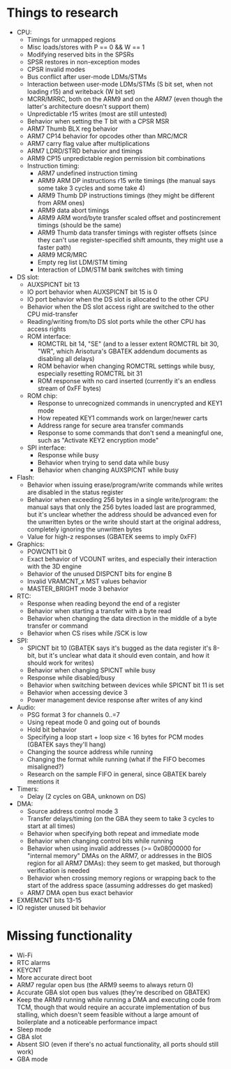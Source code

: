 # Things to research
- CPU:
    - Timings for unmapped regions
    - Misc loads/stores with P == 0 && W == 1
    - Modifying reserved bits in the SPSRs
    - SPSR restores in non-exception modes
    - CPSR invalid modes
    - Bus conflict after user-mode LDMs/STMs
    - Interaction between user-mode LDMs/STMs (S bit set, when not loading r15) and writeback (W bit set)
    - MCRR/MRRC, both on the ARM9 and on the ARM7 (even though the latter's architecture doesn't support them)
    - Unpredictable r15 writes (most are still untested)
    - Behavior when setting the T bit with a CPSR MSR
    - ARM7 Thumb BLX reg behavior
    - ARM7 CP14 behavior for opcodes other than MRC/MCR
    - ARM7 carry flag value after multiplications
    - ARM7 LDRD/STRD behavior and timings
    - ARM9 CP15 unpredictable region permission bit combinations
    - Instruction timing:
        - ARM7 undefined instruction timing
        - ARM9 ARM DP instructions r15 write timings (the manual says some take 3 cycles and some take 4)
        - ARM9 Thumb DP instructions timings (they might be different from ARM ones)
        - ARM9 data abort timings
        - ARM9 ARM word/byte transfer scaled offset and postincrement timings (should be the same)
        - ARM9 Thumb data transfer timings with register offsets (since they can't use register-specified shift amounts, they might use a faster path)
        - ARM9 MCR/MRC
        - Empty reg list LDM/STM timing
        - Interaction of LDM/STM bank switches with timing    
- DS slot:
    - AUXSPICNT bit 13
    - IO port behavior when AUXSPICNT bit 15 is 0
    - IO port behavior when the DS slot is allocated to the other CPU
    - Behavior when the DS slot access right are switched to the other CPU mid-transfer
    - Reading/writing from/to DS slot ports while the other CPU has access rights
    - ROM interface:
        - ROMCTRL bit 14, "SE" (and to a lesser extent ROMCTRL bit 30, "WR", which Arisotura's GBATEK addendum documents as disabling all delays)
        - ROM behavior when changing ROMCTRL settings while busy, especially resetting ROMCTRL bit 31
        - ROM response with no card inserted (currently it's an endless stream of 0xFF bytes)
    - ROM chip:
        - Response to unrecognized commands in unencrypted and KEY1 mode
        - How repeated KEY1 commands work on larger/newer carts
        - Address range for secure area transfer commands
        - Response to some commands that don't send a meaningful one, such as "Activate KEY2 encryption mode"
    - SPI interface:
        - Response while busy
        - Behavior when trying to send data while busy
        - Behavior when changing AUXSPICNT while busy
- Flash:
    - Behavior when issuing erase/program/write commands while writes are disabled in the status register
    - Behavior when exceeding 256 bytes in a single write/program: the manual says that only the 256 bytes loaded last are programmed, but it's unclear whether the address should be advanced even for the unwritten bytes or the write should start at the original address, completely ignoring the unwritten bytes
    - Value for high-z responses (GBATEK seems to imply 0xFF)
- Graphics:
    - POWCNT1 bit 0
    - Exact behavior of VCOUNT writes, and especially their interaction with the 3D engine
    - Behavior of the unused DISPCNT bits for engine B
    - Invalid VRAMCNT_x MST values behavior
    - MASTER_BRIGHT mode 3 behavior
- RTC:
    - Response when reading beyond the end of a register
    - Behavior when starting a transfer with a byte read
    - Behavior when changing the data direction in the middle of a byte transfer or command
    - Behavior when CS rises while /SCK is low
- SPI:
    - SPICNT bit 10 (GBATEK says it's bugged as the data register it's 8-bit, but it's unclear what data it should even contain, and how it should work for writes)
    - Behavior when changing SPICNT while busy
    - Response while disabled/busy
    - Behavior when switching between devices while SPICNT bit 11 is set
    - Behavior when accessing device 3
    - Power management device response after writes of any kind
- Audio:
    - PSG format 3 for channels 0..=7
    - Using repeat mode 0 and going out of bounds
    - Hold bit behavior
    - Specifying a loop start + loop size < 16 bytes for PCM modes (GBATEK says they'll hang)
    - Changing the source address while running
    - Changing the format while running (what if the FIFO becomes misaligned?)
    - Research on the sample FIFO in general, since GBATEK barely mentions it
- Timers:
    - Delay (2 cycles on GBA, unknown on DS)
- DMA:
    - Source address control mode 3
    - Transfer delays/timing (on the GBA they seem to take 3 cycles to start at all times)
    - Behavior when specifying both repeat and immediate mode
    - Behavior when changing control bits while running
    - Behavior when using invalid addresses (>= 0x08000000 for "internal memory" DMAs on the ARM7, or addresses in the BIOS region for all ARM7 DMAs): they seem to get masked, but thorough verification is needed
    - Behavior when crossing memory regions or wrapping back to the start of the address space (assuming addresses do get masked)
    - ARM7 DMA open bus exact behavior
- EXMEMCNT bits 13-15
- IO register unused bit behavior

# Missing functionality
- Wi-Fi
- RTC alarms
- KEYCNT
- More accurate direct boot
- ARM7 regular open bus (the ARM9 seems to always return 0)
- Accurate GBA slot open bus values (they're described on GBATEK)
- Keep the ARM9 running while running a DMA and executing code from TCM, though that would require an accurate implementation of bus stalling, which doesn't seem feasible without a large amount of boilerplate and a noticeable performance impact
- Sleep mode
- GBA slot
- Absent SIO (even if there's no actual functionality, all ports should still work)
- GBA mode
